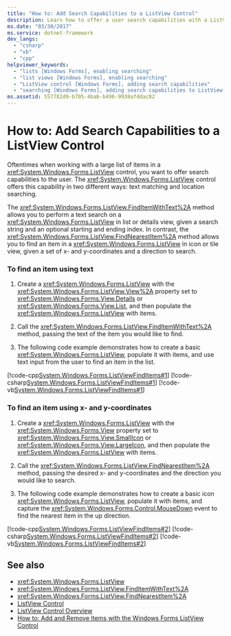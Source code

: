 ```yaml
---
title: "How to: Add Search Capabilities to a ListView Control"
description: Learn how to offer a user search capabilities with a ListView control for use with a large list of items.
ms.date: "03/30/2017"
ms.service: dotnet-framework
dev_langs:
  - "csharp"
  - "vb"
  - "cpp"
helpviewer_keywords:
  - "lists [Windows Forms], enabling searching"
  - "list views [Windows Forms], enabling searching"
  - "ListView control [Windows Forms], adding search capabilities"
  - "searching [Windows Forms], adding search capabilities to ListView control"
ms.assetid: 557782d9-b705-4bab-b496-9938afddac82
---
```

# How to: Add Search Capabilities to a ListView Control

Oftentimes when working with a large list of items in a <xref:System.Windows.Forms.ListView> control, you want to offer search capabilities to the user. The <xref:System.Windows.Forms.ListView> control offers this capability in two different ways: text matching and location searching.

The <xref:System.Windows.Forms.ListView.FindItemWithText%2A> method allows you to perform a text search on a <xref:System.Windows.Forms.ListView> in list or details view, given a search string and an optional starting and ending index. In contrast, the <xref:System.Windows.Forms.ListView.FindNearestItem%2A> method allows you to find an item in a <xref:System.Windows.Forms.ListView> in icon or tile view, given a set of x- and y-coordinates and a direction to search.

### To find an item using text

1. Create a <xref:System.Windows.Forms.ListView> with the <xref:System.Windows.Forms.ListView.View%2A> property set to <xref:System.Windows.Forms.View.Details> or <xref:System.Windows.Forms.View.List>, and then populate the <xref:System.Windows.Forms.ListView> with items.

2. Call the <xref:System.Windows.Forms.ListView.FindItemWithText%2A> method, passing the text of the item you would like to find.

3. The following code example demonstrates how to create a basic <xref:System.Windows.Forms.ListView>, populate it with items, and use text input from the user to find an item in the list.

[!code-cpp[System.Windows.Forms.ListViewFindItems#1](~/samples/snippets/cpp/VS_Snippets_Winforms/System.Windows.Forms.ListViewFindItems/cpp/form1.cpp#1)]
[!code-csharp[System.Windows.Forms.ListViewFindItems#1](~/samples/snippets/csharp/VS_Snippets_Winforms/System.Windows.Forms.ListViewFindItems/CS/form1.cs#1)]
[!code-vb[System.Windows.Forms.ListViewFindItems#1](~/samples/snippets/visualbasic/VS_Snippets_Winforms/System.Windows.Forms.ListViewFindItems/VB/form1.vb#1)]

### To find an item using x- and y-coordinates

1. Create a <xref:System.Windows.Forms.ListView> with the <xref:System.Windows.Forms.View> property set to <xref:System.Windows.Forms.View.SmallIcon> or <xref:System.Windows.Forms.View.LargeIcon>, and then populate the <xref:System.Windows.Forms.ListView> with items.

2. Call the <xref:System.Windows.Forms.ListView.FindNearestItem%2A> method, passing the desired x- and y-coordinates and the direction you would like to search.

3. The following code example demonstrates how to create a basic icon <xref:System.Windows.Forms.ListView>, populate it with items, and capture the <xref:System.Windows.Forms.Control.MouseDown> event to find the nearest item in the up direction.

[!code-cpp[System.Windows.Forms.ListViewFindItems#2](~/samples/snippets/cpp/VS_Snippets_Winforms/System.Windows.Forms.ListViewFindItems/cpp/form1.cpp#2)]
[!code-csharp[System.Windows.Forms.ListViewFindItems#2](~/samples/snippets/csharp/VS_Snippets_Winforms/System.Windows.Forms.ListViewFindItems/CS/form1.cs#2)]
[!code-vb[System.Windows.Forms.ListViewFindItems#2](~/samples/snippets/visualbasic/VS_Snippets_Winforms/System.Windows.Forms.ListViewFindItems/VB/form1.vb#2)]

## See also

- <xref:System.Windows.Forms.ListView>
- <xref:System.Windows.Forms.ListView.FindItemWithText%2A>
- <xref:System.Windows.Forms.ListView.FindNearestItem%2A>
- [ListView Control](listview-control-windows-forms.md)
- [ListView Control Overview](listview-control-overview-windows-forms.md)
- [How to: Add and Remove Items with the Windows Forms ListView Control](how-to-add-and-remove-items-with-the-windows-forms-listview-control.md)
